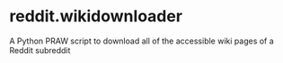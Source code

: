 # reddit.wikidownloader
A Python PRAW script to download all of the accessible wiki pages of a Reddit subreddit
